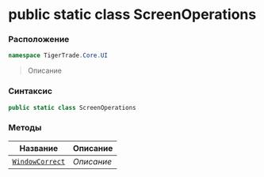 
# public static class ScreenOperations
### Расположение
```csharp
namespace TigerTrade.Core.UI
```



> Описание

### Синтаксис
```csharp
public static class ScreenOperations
```


### Методы
| Название | Описание |
| --- | --- |
| [`WindowCorrect`](./ScreenOperations.cs/Методы/WindowCorrect.md) | *Описание* |



